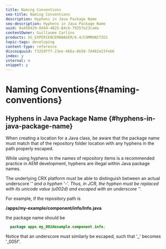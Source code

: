 ```yaml
---
title: Naming Conventions
seo-title: Naming Conventions
description: Hyphens in Java Package Name
seo-description: Hyphens in Java Package Name
uuid: 0a450429-0d44-4825-84c6-7935fe23cada
contentOwner: Guillaume Carlino
products: SG_EXPERIENCEMANAGER/6.4/COMMUNITIES
topic-tags: developing
content-type: reference
discoiquuid: f3259fff-23ee-466a-8b50-7d402e23fe66
index: y
internal: n
snippet: y
---
```


# Naming Conventions{#naming-conventions}

## Hyphens in Java Package Name {#hyphens-in-java-package-name}

When creating a location for a Java class, be aware that the package name must match that of the repository folder location with any hyphens in the path properly escaped.

While using hyphens in the names of repository items is a recommended practice in AEM development, hyphens are illegal within Java package names.

The underlying CRX platform must be able to distinguish between an actual underscore '_' and a hyphen '-'. Thus, in JCR, the hyphen must be replaced with its unicode value (u002d) and escaped with an underscore '_'.

For example, if the repository path is

**/apps/my-example/component/info/Info.java**

the package name should be

```java
  package apps.my_002dexample.component.info;
```

Notice that an underscore must similarly be escaped, such that '_' becomes '_005f'.
